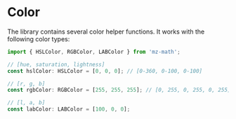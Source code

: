 # Color

The library contains several color helper functions. It works with the following color types:

```js
import { HSLColor, RGBColor, LABColor } from 'mz-math';

// [hue, saturation, lightness] 
const hslColor: HSLColor = [0, 0, 0]; // [0-360, 0-100, 0-100]

// [r, g, b] 
const rgbColor: RGBColor = [255, 255, 255]; // [0, 255, 0, 255, 0, 255]

// [l, a, b]
const labColor: LABColor = [100, 0, 0];
```
